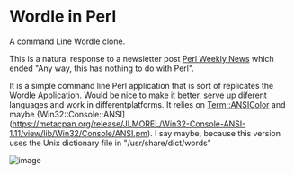 # Wordle in Perl

A command Line Wordle clone.

This is a natural response to a newsletter post [Perl Weekly News](https://perlweekly.com/archive/549.html) which ended "Any way, this has nothing to do with Perl".

It is a simple command line Perl application that is sort of replicates the Wordle Application. Would be nice to make it better, serve up diferent languages and work in differentplatforms. It relies on [Term::ANSIColor](https://metacpan.org/pod/Term::ANSIColor) and maybe {Win32::Console::ANSI](https://metacpan.org/release/JLMOREL/Win32-Console-ANSI-1.11/view/lib/Win32/Console/ANSI.pm).  I say maybe, because this version uses the Unix dictionary file in "/usr/share/dict/words"


![image](https://user-images.githubusercontent.com/34284663/152206350-da263af5-95ea-4ac4-8656-c8e0dce19a22.png)
